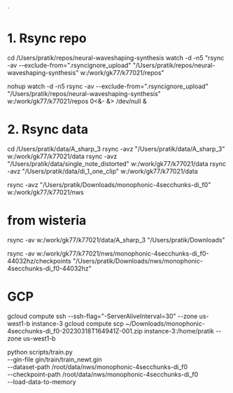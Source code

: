 
`
# 1. Rsync repo
cd /Users/pratik/repos/neural-waveshaping-synthesis
watch -d -n5 "rsync -av --exclude-from=\".rsyncignore_upload\" \"/Users/pratik/repos/neural-waveshaping-synthesis\" w:/work/gk77/k77021/repos"

nohup watch -d -n5 rsync -av --exclude-from=".rsyncignore_upload" "/Users/pratik/repos/neural-waveshaping-synthesis" w:/work/gk77/k77021/repos 0<&- &> /dev/null &

# 2. Rsync data
cd /Users/pratik/data/A_sharp_3
rsync -avz "/Users/pratik/data/A_sharp_3" w:/work/gk77/k77021/data
rsync -avz "/Users/pratik/data/single_note_distorted" w:/work/gk77/k77021/data
rsync -avz "/Users/pratik/data/di_1_one_clip" w:/work/gk77/k77021/data

rsync -avz "/Users/pratik/Downloads/monophonic-4secchunks-di_f0" w:/work/gk77/k77021/nws

# from wisteria
rsync -av w:/work/gk77/k77021/data/A_sharp_3 "/Users/pratik/Downloads"

rsync -av w:/work/gk77/k77021/nws/monophonic-4secchunks-di_f0-44032hz/checkpoints "/Users/pratik/Downloads/nws/monophonic-4secchunks-di_f0-44032hz" 

# GCP
gcloud compute ssh --ssh-flag="-ServerAliveInterval=30" --zone us-west1-b instance-3
gcloud compute scp ~/Downloads/monophonic-4secchunks-di_f0-20230318T164941Z-001.zip instance-3:/home/pratik --zone us-west1-b


python scripts/train.py \
--gin-file gin/train/train_newt.gin \
--dataset-path /root/data/nws/monophonic-4secchunks-di_f0 \
--checkpoint-path /root/data/nws/monophonic-4secchunks-di_f0 \
--load-data-to-memory
